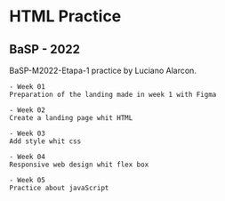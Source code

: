 # HTML Practice 
## BaSP - 2022
BaSP-M2022-Etapa-1 practice by Luciano Alarcon.
````
- Week 01
Preparation of the landing made in week 1 with Figma

- Week 02
Create a landing page whit HTML

- Week 03
Add style whit css

- Week 04 
Responsive web design whit flex box

- Week 05
Practice about javaScript

